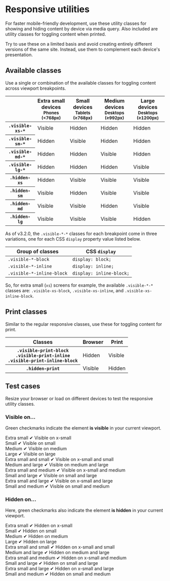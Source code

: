 <div class="bs-docs-section">
  <h1 id="responsive-utilities" class="page-header">Responsive utilities</h1>

  <p class="lead">For faster mobile-friendly development, use these utility classes for showing and hiding content by device via media query. Also included are utility classes for toggling content when printed.</p>
  <p>Try to use these on a limited basis and avoid creating entirely different versions of the same site. Instead, use them to complement each device's presentation.</p>


  <h2 id="responsive-utilities-classes">Available classes</h2>
  <p>Use a single or combination of the available classes for toggling content across viewport breakpoints.</p>
  <div class="table-responsive">
    <table class="table table-bordered table-striped responsive-utilities">
      <thead>
        <tr>
          <th></th>
          <th>
            Extra small devices
            <small>Phones (&lt;768px)</small>
          </th>
          <th>
            Small devices
            <small>Tablets (&ge;768px)</small>
          </th>
          <th>
            Medium devices
            <small>Desktops (&ge;992px)</small>
          </th>
          <th>
            Large devices
            <small>Desktops (&ge;1200px)</small>
          </th>
        </tr>
      </thead>
      <tbody>
        <tr>
          <th><code>.visible-xs-*</code></th>
          <td class="is-visible">Visible</td>
          <td class="is-hidden">Hidden</td>
          <td class="is-hidden">Hidden</td>
          <td class="is-hidden">Hidden</td>
        </tr>
        <tr>
          <th><code>.visible-sm-*</code></th>
          <td class="is-hidden">Hidden</td>
          <td class="is-visible">Visible</td>
          <td class="is-hidden">Hidden</td>
          <td class="is-hidden">Hidden</td>
        </tr>
        <tr>
          <th><code>.visible-md-*</code></th>
          <td class="is-hidden">Hidden</td>
          <td class="is-hidden">Hidden</td>
          <td class="is-visible">Visible</td>
          <td class="is-hidden">Hidden</td>
        </tr>
        <tr>
          <th><code>.visible-lg-*</code></th>
          <td class="is-hidden">Hidden</td>
          <td class="is-hidden">Hidden</td>
          <td class="is-hidden">Hidden</td>
          <td class="is-visible">Visible</td>
        </tr>
      </tbody>
      <tbody>
        <tr>
          <th><code>.hidden-xs</code></th>
          <td class="is-hidden">Hidden</td>
          <td class="is-visible">Visible</td>
          <td class="is-visible">Visible</td>
          <td class="is-visible">Visible</td>
        </tr>
        <tr>
          <th><code>.hidden-sm</code></th>
          <td class="is-visible">Visible</td>
          <td class="is-hidden">Hidden</td>
          <td class="is-visible">Visible</td>
          <td class="is-visible">Visible</td>
        </tr>
        <tr>
          <th><code>.hidden-md</code></th>
          <td class="is-visible">Visible</td>
          <td class="is-visible">Visible</td>
          <td class="is-hidden">Hidden</td>
          <td class="is-visible">Visible</td>
        </tr>
        <tr>
          <th><code>.hidden-lg</code></th>
          <td class="is-visible">Visible</td>
          <td class="is-visible">Visible</td>
          <td class="is-visible">Visible</td>
          <td class="is-hidden">Hidden</td>
        </tr>
      </tbody>
    </table>
  </div>

  <p>As of v3.2.0, the <code>.visible-*-*</code> classes for each breakpoint come in three variations, one for each CSS <code>display</code> property value listed below.</p>
  <div class="table-responsive">
    <table class="table table-bordered table-striped">
      <thead>
        <tr>
          <th>Group of classes</th>
          <th>CSS <code>display</code></th>
        </tr>
      </thead>
      <tbody>
        <tr>
          <td><code>.visible-*-block</code></td>
          <td><code>display: block;</code></td>
        </tr>
        <tr>
          <td><code>.visible-*-inline</code></td>
          <td><code>display: inline;</code></td>
        </tr>
        <tr>
          <td><code>.visible-*-inline-block</code></td>
          <td><code>display: inline-block;</code></td>
        </tr>
      </tbody>
    </table>
  </div>
  <p>So, for extra small (<code>xs</code>) screens for example, the available <code>.visible-*-*</code> classes are: <code>.visible-xs-block</code>, <code>.visible-xs-inline</code>, and <code>.visible-xs-inline-block</code>.</p>

  <h2 id="responsive-utilities-print">Print classes</h2>
  <p>Similar to the regular responsive classes, use these for toggling content for print.</p>
  <div class="table-responsive">
    <table class="table table-bordered table-striped responsive-utilities">
      <thead>
        <tr>
          <th>Classes</th>
          <th>Browser</th>
          <th>Print</th>
        </tr>
      </thead>
      <tbody>
        <tr>
          <th>
            <code>.visible-print-block</code><br>
            <code>.visible-print-inline</code><br>
            <code>.visible-print-inline-block</code>
          </th>
          <td class="is-hidden">Hidden</td>
          <td class="is-visible">Visible</td>
        </tr>
        <tr>
          <th><code>.hidden-print</code></th>
          <td class="is-visible">Visible</td>
          <td class="is-hidden">Hidden</td>
        </tr>
      </tbody>
    </table>
  </div>


  <h2 id="responsive-utilities-tests">Test cases</h2>
  <p>Resize your browser or load on different devices to test the responsive utility classes.</p>

  <h3>Visible on...</h3>
  <p>Green checkmarks indicate the element <strong>is visible</strong> in your current viewport.</p>
  <div class="row responsive-utilities-test visible-on">
    <div class="col-xs-6 col-sm-3">
      <span class="hidden-xs">Extra small</span>
      <span class="visible-xs-block">&#10004; Visible on x-small</span>
    </div>
    <div class="col-xs-6 col-sm-3">
      <span class="hidden-sm">Small</span>
      <span class="visible-sm-block">&#10004; Visible on small</span>
    </div>
    <div class="clearfix visible-xs-block"></div>
    <div class="col-xs-6 col-sm-3">
      <span class="hidden-md">Medium</span>
      <span class="visible-md-block">&#10004; Visible on medium</span>
    </div>
    <div class="col-xs-6 col-sm-3">
      <span class="hidden-lg">Large</span>
      <span class="visible-lg-block">&#10004; Visible on large</span>
    </div>
  </div>
  <div class="row responsive-utilities-test visible-on">
    <div class="col-xs-6 col-sm-6">
      <span class="hidden-xs hidden-sm">Extra small and small</span>
      <span class="visible-xs-block visible-sm-block">&#10004; Visible on x-small and small</span>
    </div>
    <div class="col-xs-6 col-sm-6">
      <span class="hidden-md hidden-lg">Medium and large</span>
      <span class="visible-md-block visible-lg-block">&#10004; Visible on medium and large</span>
    </div>
    <div class="clearfix visible-xs-block"></div>
    <div class="col-xs-6 col-sm-6">
      <span class="hidden-xs hidden-md">Extra small and medium</span>
      <span class="visible-xs-block visible-md-block">&#10004; Visible on x-small and medium</span>
    </div>
    <div class="col-xs-6 col-sm-6">
      <span class="hidden-sm hidden-lg">Small and large</span>
      <span class="visible-sm-block visible-lg-block">&#10004; Visible on small and large</span>
    </div>
    <div class="clearfix visible-xs-block"></div>
    <div class="col-xs-6 col-sm-6">
      <span class="hidden-xs hidden-lg">Extra small and large</span>
      <span class="visible-xs-block visible-lg-block">&#10004; Visible on x-small and large</span>
    </div>
    <div class="col-xs-6 col-sm-6">
      <span class="hidden-sm hidden-md">Small and medium</span>
      <span class="visible-sm-block visible-md-block">&#10004; Visible on small and medium</span>
    </div>
  </div>

  <h3>Hidden on...</h3>
  <p>Here, green checkmarks also indicate the element <strong>is hidden</strong> in your current viewport.</p>
  <div class="row responsive-utilities-test hidden-on">
    <div class="col-xs-6 col-sm-3">
      <span class="hidden-xs">Extra small</span>
      <span class="visible-xs-block">&#10004; Hidden on x-small</span>
    </div>
    <div class="col-xs-6 col-sm-3">
      <span class="hidden-sm">Small</span>
      <span class="visible-sm-block">&#10004; Hidden on small</span>
    </div>
    <div class="clearfix visible-xs-block"></div>
    <div class="col-xs-6 col-sm-3">
      <span class="hidden-md">Medium</span>
      <span class="visible-md-block">&#10004; Hidden on medium</span>
    </div>
    <div class="col-xs-6 col-sm-3">
      <span class="hidden-lg">Large</span>
      <span class="visible-lg-block">&#10004; Hidden on large</span>
    </div>
  </div>
  <div class="row responsive-utilities-test hidden-on">
    <div class="col-xs-6 col-sm-6">
      <span class="hidden-xs hidden-sm">Extra small and small</span>
      <span class="visible-xs-block visible-sm-block">&#10004; Hidden on x-small and small</span>
    </div>
    <div class="col-xs-6 col-sm-6">
      <span class="hidden-md hidden-lg">Medium and large</span>
      <span class="visible-md-block visible-lg-block">&#10004; Hidden on medium and large</span>
    </div>
    <div class="clearfix visible-xs-block"></div>
    <div class="col-xs-6 col-sm-6">
      <span class="hidden-xs hidden-md">Extra small and medium</span>
      <span class="visible-xs-block visible-md-block">&#10004; Hidden on x-small and medium</span>
    </div>
    <div class="col-xs-6 col-sm-6">
      <span class="hidden-sm hidden-lg">Small and large</span>
      <span class="visible-sm-block visible-lg-block">&#10004; Hidden on small and large</span>
    </div>
    <div class="clearfix visible-xs-block"></div>
    <div class="col-xs-6 col-sm-6">
      <span class="hidden-xs hidden-lg">Extra small and large</span>
      <span class="visible-xs-block visible-lg-block">&#10004; Hidden on x-small and large</span>
    </div>
    <div class="col-xs-6 col-sm-6">
      <span class="hidden-sm hidden-md">Small and medium</span>
      <span class="visible-sm-block visible-md-block">&#10004; Hidden on small and medium</span>
    </div>
  </div>
</div>
